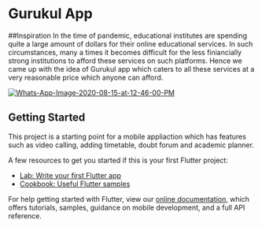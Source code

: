 # Gurukul App

##Inspiration
In the time of pandemic, educational institutes are spending quite a large amount of dollars for their online educational services. In such circumstances, many a times it becomes difficult for the less finiancially strong institutions to afford these services on such platforms. Hence we came up with the idea of Gurukul app which caters to all these services at a very reasonable price which anyone can afford.

<a href="https://ibb.co/YWh5V2D"><img src="https://i.ibb.co/hMVGTsX/Whats-App-Image-2020-08-15-at-12-46-00-PM.jpg" alt="Whats-App-Image-2020-08-15-at-12-46-00-PM" border="0"></a>

## Getting Started

This project is a starting point for a mobile appliaction which has features such as video calling, adding timetable, doubt forum and academic planner.

A few resources to get you started if this is your first Flutter project:

- [Lab: Write your first Flutter app](https://flutter.dev/docs/get-started/codelab)
- [Cookbook: Useful Flutter samples](https://flutter.dev/docs/cookbook)

For help getting started with Flutter, view our
[online documentation](https://flutter.dev/docs), which offers tutorials,
samples, guidance on mobile development, and a full API reference.
